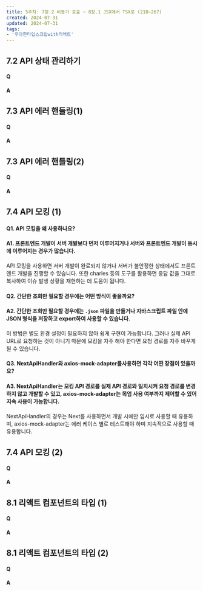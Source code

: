 ```yaml
---
title: 5주차: 7장.2 비동기 호출 ~ 8장.1 JSX에서 TSX로 (218~267)
created: 2024-07-31
updated: 2024-07-31
tags:
- '우아한타입스크립with리액트'
---
```


## 7.2 API 상태 관리하기

#### Q


#### A


## 7.3 API 에러 핸들링(1)

#### Q


#### A

## 7.3 API 에러 핸들링(2)

#### Q


#### A


## 7.4 API 모킹 (1)

#### Q1. API 모킹을 왜 사용하나요?

#### A1. 프론트엔드 개발이 서버 개발보다 먼저 이루어지거나 서버와 프론트엔드 개발이 동시에 이루어지는 경우가 많습니다.

API 모킹을 사용하면 서버 개발이 완료되지 않거나 서버가 불안정한 상태에서도 프론트엔드 개발을 진행할 수 있습니다. 또한 charles 등의 도구를 활용하면 응답 값을 그대로 복사하여 이슈 발생 상황을 재현하는 데 도움이 됩니다.

#### Q2. 간단한 조회만 필요할 경우에는 어떤 방식이 좋을까요?

#### A2. 간단한 조회만 필요할 경우에는 `.json` 파일을 만들거나 자바스크립트 파일 안에 JSON 형식을 저장하고 export하여 사용할 수 있습니다.

이 방법은 별도 환경 설정이 필요하지 않아 쉽게 구현이 가능합니다. 그러나 실제 API URL로 요청하는 것이 아니기 때문에 모킹을 자주 해야 한다면 요청 경로를 자주 바꾸게 될 수 있습니다.

#### Q3. NextApiHandler와 axios-mock-adapter를사용하면 각각 어떤 장점이 있을까요?

#### A3. NextApiHandler는 모킹 API 경로를 실제 API 경로와 일치시켜 요청 경로를 변경하지 않고 개발할 수 있고, axios-mock-adapter는 목업 사용 여부까지 제어할 수 있어 지속 사용이 가능합니다.

NextApiHandler의 경우는 Next를 사용하면서 개발 시에만 임시로 사용할 때 유용하며, axios-mock-adapter는 에러 케이스 별로 테스트해야 하며 지속적으로 사용할 때 유용합니다.

## 7.4 API 모킹 (2)

#### Q


#### A


## 8.1 리액트 컴포넌트의 타입 (1)

#### Q


#### A

## 8.1 리액트 컴포넌트의 타입 (2)

#### Q


#### A
